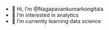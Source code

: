 - 👋 Hi, I’m @Nagapavankumarkongitala
- 👀 I’m interested in analytics
- 🌱 I’m currently learning data science


<!---
Nagapavankumarkongitala/Nagapavankumarkongitala is a ✨ special ✨ repository because its `README.md` (this file) appears on your GitHub profile.
You can click the Preview link to take a look at your changes.
--->
